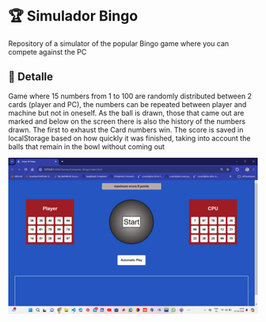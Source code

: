 # 🏆 Simulador Bingo

Repository of a simulator of the popular Bingo game where you can compete against the PC

## 📝 Detalle
Game where 15 numbers from 1 to 100 are randomly distributed between 2 cards (player and PC), the numbers can be repeated between player and machine but not in
oneself. As the ball is drawn, those that came out are marked and below on the screen there is also the history of the numbers drawn. The first to exhaust the 
Card numbers win. The score is saved in localStorage based on how quickly it was finished, taking into account the balls that remain in the bowl without coming out

![alt text](image.png)